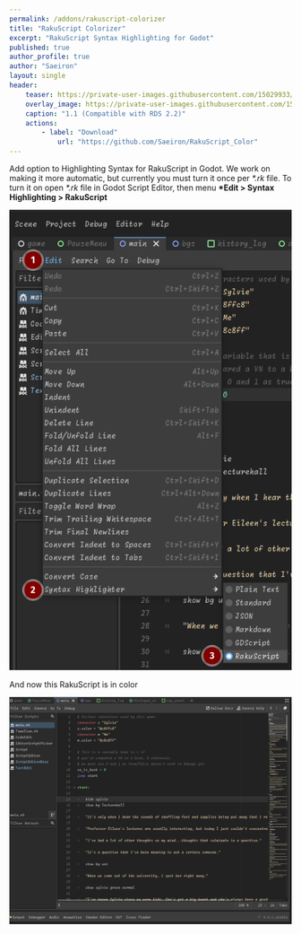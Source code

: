```yaml
---
permalink: /addons/rakuscript-colorizer
title: "RakuScript Colorizer"
excerpt: "RakuScript Syntax Highlighting for Godot"
published: true
author_profile: true
author: "Saeiron"
layout: single
header:
	teaser: https://private-user-images.githubusercontent.com/15029933/455178541-91088b13-e377-4439-8ca6-f63c16d7d3ad.png
	overlay_image: https://private-user-images.githubusercontent.com/15029933/455178541-91088b13-e377-4439-8ca6-f63c16d7d3ad.png
	caption: "1.1 (Compatible with RDS 2.2)"
	actions:
		- label: "Download"
			url: "https://github.com/Saeiron/RakuScript_Color"
---
```


Add option to Highlighting Syntax for RakuScript in Godot.
We work on making it more automatic, but currently you must turn it once per _\*.rk_ file.
To turn it on open _\*.rk_ file in Godot Script Editor,
then menu **\*Edit > Syntax Highlighting > RakuScript**

![](/images/RakuColorizer01.png)

And now this RakuScript is in color

![](/images/RakuColorizer02.png)
